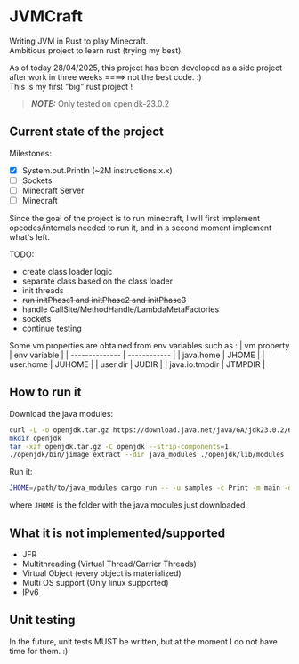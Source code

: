# JVMCraft 

Writing JVM in Rust to play Minecraft.  
Ambitious project to learn rust (trying my best).  

As of today 28/04/2025, this project has been developed as a side project 
after work in three weeks ====> not the best code. :)  
This is my first "big" rust project !

> **_NOTE:_** Only tested on openjdk-23.0.2

## Current state of the project

Milestones:
- [x] System.out.Println (~2M instructions x.x)
- [ ] Sockets
- [ ] Minecraft Server
- [ ] Minecraft 

Since the goal of the project is to run minecraft, I will first implement opcodes/internals
needed to run it, and in a second moment implement what's left.

TODO:
- create class loader logic
- separate class based on the class loader
- init threads
- ~~run initPhase1 and initPhase2 and initPhase3~~
- handle CallSite/MethodHandle/LambdaMetaFactories
- sockets
- continue testing

Some vm properties are obtained from env variables such as :
| vm property    | env variable |
| -------------- | ------------ |
| java.home      | JHOME        |
| user.home      | JUHOME       |
| user.dir       | JUDIR        |
| java.io.tmpdir | JTMPDIR      |

## How to run it

Download the java modules:
```bash
curl -L -o openjdk.tar.gz https://download.java.net/java/GA/jdk23.0.2/6da2a6609d6e406f85c491fcb119101b/7/GPL/openjdk-23.0.2_linux-x64_bin.tar.gz
mkdir openjdk
tar -xzf openjdk.tar.gz -C openjdk --strip-components=1
./openjdk/bin/jimage extract --dir java_modules ./openjdk/lib/modules
```

Run it:
```bash
JHOME=/path/to/java_modules cargo run -- -u samples -c Print -m main -d "()V"
```
where `JHOME` is the folder with the java modules just downloaded.

## What it is not implemented/supported 

- JFR
- Multithreading (Virtual Thread/Carrier Threads)
- Virtual Object (every object is materialized)
- Multi OS support (Only linux supported)
- IPv6

## Unit testing

In the future, unit tests MUST be written, but at the moment I do not have time for 
them. :)
